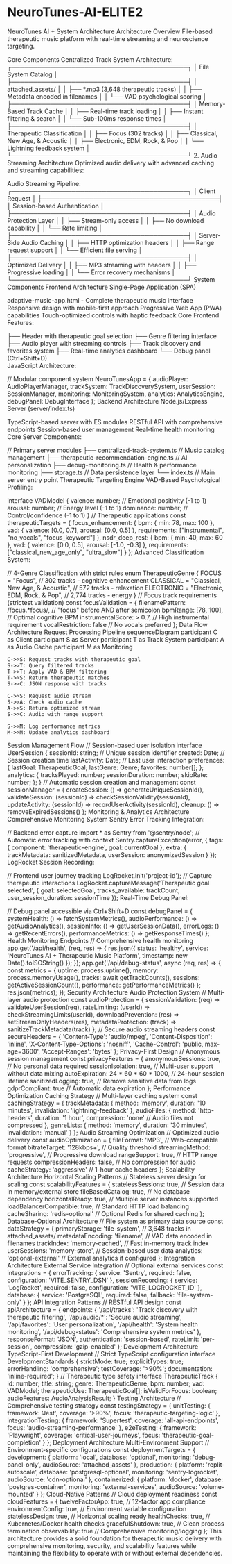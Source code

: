 # NeuroTunes-AI-ELITE2
NeuroTunes AI + System Architecture
Architecture Overview
File-based therapeutic music platform with real-time streaming and neuroscience targeting.

Core Components
Centralized Track System Architecture:
┌─────────────────────────────────────────┐
│          File System Catalog           │
├─────────────────────────────────────────┤
│  attached_assets/                       │
│  ├── *.mp3 (3,648 therapeutic tracks)   │
│  ├── Metadata encoded in filenames     │
│  └── VAD psychological scoring          │
├─────────────────────────────────────────┤
│       Memory-Based Track Cache          │
│  ├── Real-time track loading           │
│  ├── Instant filtering & search        │
│  └── Sub-100ms response times          │
├─────────────────────────────────────────┤
│      Therapeutic Classification         │
│  ├── Focus (302 tracks)                │
│  ├── Classical, New Age, & Acoustic    │
│  ├── Electronic, EDM, Rock, & Pop      │
│  └── Lightning feedback system         │
└─────────────────────────────────────────┘
2. Audio Streaming Architecture
Optimized audio delivery with advanced caching and streaming capabilities:

Audio Streaming Pipeline:
┌─────────────────────────────────────────┐
│           Client Request                │
├─────────────────────────────────────────┤
│    Session-based Authentication         │
├─────────────────────────────────────────┤
│        Audio Protection Layer           │
│  ├── Stream-only access                │
│  ├── No download capability            │
│  └── Rate limiting                     │
├─────────────────────────────────────────┤
│      Server-Side Audio Caching         │
│  ├── HTTP optimization headers         │
│  ├── Range request support             │
│  └── Efficient file serving            │
├─────────────────────────────────────────┤
│         Optimized Delivery              │
│  ├── MP3 streaming with headers        │
│  ├── Progressive loading               │
│  └── Error recovery mechanisms         │
└─────────────────────────────────────────┘
System Components
Frontend Architecture
Single-Page Application (SPA)

adaptive-music-app.html - Complete therapeutic music interface
Responsive design with mobile-first approach
Progressive Web App (PWA) capabilities
Touch-optimized controls with haptic feedback
Core Frontend Features:

<!-- Main application structure -->
<div id="neurotunes-app">
  ├── Header with therapeutic goal selection
  ├── Genre filtering interface
  ├── Audio player with streaming controls
  ├── Track discovery and favorites system
  ├── Real-time analytics dashboard
  └── Debug panel (Ctrl+Shift+D)
</div>
JavaScript Architecture:

// Modular component system
NeuroTunesApp = {
  audioPlayer: AudioPlayerManager,
  trackSystem: TrackDiscoverySystem,
  userSession: SessionManager,
  monitoring: MonitoringSystem,
  analytics: AnalyticsEngine,
  debugPanel: DebugInterface
};
Backend Architecture
Node.js/Express Server (server/index.ts)

TypeScript-based server with ES modules
RESTful API with comprehensive endpoints
Session-based user management
Real-time health monitoring
Core Server Components:

// Primary server modules
├── centralized-track-system.ts    // Music catalog management
├── therapeutic-recommendation-engine.ts  // AI personalization
├── debug-monitoring.ts            // Health & performance monitoring
├── storage.ts                     // Data persistence layer
└── index.ts                       // Main server entry point
Therapeutic Targeting Engine
VAD-Based Psychological Profiling:

interface VADModel {
  valence: number;    // Emotional positivity (-1 to 1)
  arousal: number;    // Energy level (-1 to 1)
  dominance: number;  // Control/confidence (-1 to 1)
}
// Therapeutic applications
const therapeuticTargets = {
  focus_enhancement: {
    bpm: { min: 78, max: 100 },
    vad: { valence: [0.0, 0.7], arousal: [0.0, 0.5] },
    requirements: ["instrumental", "no_vocals", "focus_keyword"]
  },
  nsdr_deep_rest: {
    bpm: { min: 40, max: 60 },
    vad: { valence: [0.0, 0.5], arousal: [-1.0, -0.3] },
    requirements: ["classical_new_age_only", "ultra_slow"]
  }
};
Advanced Classification System:

// 4-Genre Classification with strict rules
enum TherapeuticGenre {
  FOCUS = "Focus",                           // 302 tracks - cognitive enhancement
  CLASSICAL = "Classical, New Age, & Acoustic", // 572 tracks - relaxation
  ELECTRONIC = "Electronic, EDM, Rock, & Pop",  // 2,774 tracks - energy
}
// Focus track requirements (strictest validation)
const focusValidation = {
  filenamePattern: /focus.*focus/,  // "focus" before AND after semicolon
  bpmRange: [78, 100],              // Optimal cognitive BPM
  instrumentalScore: > 0.7,         // High instrumental requirement
  vocalRestriction: false           // No vocals preferred
};
Data Flow Architecture
Request Processing Pipeline
sequenceDiagram
    participant C as Client
    participant S as Server
    participant T as Track System
    participant A as Audio Cache
    participant M as Monitoring
    
    C->>S: Request tracks with therapeutic goal
    S->>T: Query filtered tracks
    T->>T: Apply VAD & BPM filtering
    T->>S: Return therapeutic matches
    S->>C: JSON response with tracks
    
    C->>S: Request audio stream
    S->>A: Check audio cache
    A->>S: Return optimized stream
    S->>C: Audio with range support
    
    S->>M: Log performance metrics
    M->>M: Update analytics dashboard
Session Management Flow
// Session-based user isolation
interface UserSession {
  sessionId: string;        // Unique session identifier
  created: Date;           // Session creation time
  lastActivity: Date;      // Last user interaction
  preferences: {
    lastGoal: TherapeuticGoal;
    lastGenre: Genre;
    favorites: number[];
  };
  analytics: {
    tracksPlayed: number;
    sessionDuration: number;
    skipRate: number;
  };
}
// Automatic session creation and management
const sessionManager = {
  createSession: () => generateUniqueSessionId(),
  validateSession: (sessionId) => checkSessionValidity(sessionId),
  updateActivity: (sessionId) => recordUserActivity(sessionId),
  cleanup: () => removeExpiredSessions()
};
Monitoring & Analytics Architecture
Comprehensive Monitoring System
Sentry Error Tracking Integration:

// Backend error capture
import * as Sentry from '@sentry/node';
// Automatic error tracking with context
Sentry.captureException(error, {
  tags: {
    component: 'therapeutic-engine',
    goal: currentGoal
  },
  extra: {
    trackMetadata: sanitizedMetadata,
    userSession: anonymizedSession
  }
});
LogRocket Session Recording:

// Frontend user journey tracking
LogRocket.init('project-id');
// Capture therapeutic interactions
LogRocket.captureMessage('Therapeutic goal selected', {
  goal: selectedGoal,
  tracks_available: trackCount,
  user_session_duration: sessionTime
});
Real-Time Debug Panel:

// Debug panel accessible via Ctrl+Shift+D
const debugPanel = {
  systemHealth: () => fetchSystemMetrics(),
  audioPerformance: () => getAudioAnalytics(),
  sessionInfo: () => getUserSessionData(),
  errorLogs: () => getRecentErrors(),
  performanceMetrics: () => getResponseTimes()
};
Health Monitoring Endpoints
// Comprehensive health monitoring
app.get('/api/health', (req, res) => {
  res.json({
    status: 'healthy',
    service: 'NeuroTunes AI + Therapeutic Music Platform',
    timestamp: new Date().toISOString()
  });
});
app.get('/api/debug-status', async (req, res) => {
  const metrics = {
    uptime: process.uptime(),
    memory: process.memoryUsage(),
    tracks: await getTrackCounts(),
    sessions: getActiveSessionCount(),
    performance: getPerformanceMetrics()
  };
  res.json(metrics);
});
Security Architecture
Audio Protection System
// Multi-layer audio protection
const audioProtection = {
  sessionValidation: (req) => validateUserSession(req),
  rateLimiting: (userId) => checkStreamingLimits(userId),
  downloadPrevention: (res) => setStreamOnlyHeaders(res),
  metadataProtection: (track) => sanitizeTrackMetadata(track)
};
// Secure audio streaming headers
const secureHeaders = {
  'Content-Type': 'audio/mpeg',
  'Content-Disposition': 'inline',
  'X-Content-Type-Options': 'nosniff',
  'Cache-Control': 'public, max-age=3600',
  'Accept-Ranges': 'bytes'
};
Privacy-First Design
// Anonymous session management
const privacyFeatures = {
  anonymousSessions: true,           // No personal data required
  sessionIsolation: true,            // Multi-user support without data mixing
  autoExpiration: 24 * 60 * 60 * 1000, // 24-hour session lifetime
  sanitizedLogging: true,            // Remove sensitive data from logs
  gdprCompliant: true                // Automatic data expiration
};
Performance Optimization
Caching Strategy
// Multi-layer caching system
const cachingStrategy = {
  trackMetadata: {
    method: 'memory',
    duration: '10 minutes',
    invalidation: 'lightning-feedback'
  },
  audioFiles: {
    method: 'http-headers',
    duration: '1 hour',
    compression: 'none' // Audio files not compressed
  },
  genreLists: {
    method: 'memory',
    duration: '30 minutes',
    invalidation: 'manual'
  }
};
Audio Streaming Optimization
// Optimized audio delivery
const audioOptimization = {
  fileFormat: 'MP3',               // Web-compatible format
  bitrateTarget: '128kbps+',       // Quality threshold
  streamingMethod: 'progressive',   // Progressive download
  rangeSupport: true,              // HTTP range requests
  compressionHeaders: false,       // No compression for audio
  cacheStrategy: 'aggressive'      // 1-hour cache headers
};
Scalability Architecture
Horizontal Scaling Patterns
// Stateless server design for scaling
const scalabilityFeatures = {
  statelessSessions: true,          // Session data in memory/external store
  fileBasedCatalog: true,          // No database dependency
  horizontalReady: true,           // Multiple server instances supported
  loadBalancerCompatible: true,    // Standard HTTP load balancing
  cacheSharing: 'redis-optional'   // Optional Redis for shared caching
};
Database-Optional Architecture
// File system as primary data source
const dataStrategy = {
  primaryStorage: 'file-system',    // 3,648 tracks in attached_assets/
  metadataEncoding: 'filename',     // VAD data encoded in filenames
  trackIndex: 'memory-cached',      // Fast in-memory track index
  userSessions: 'memory-store',     // Session-based user data
  analytics: 'optional-external'   // External analytics if configured
};
Integration Architecture
External Service Integration
// Optional external services
const integrations = {
  errorTracking: {
    service: 'Sentry',
    required: false,
    configuration: 'VITE_SENTRY_DSN'
  },
  sessionRecording: {
    service: 'LogRocket',
    required: false,
    configuration: 'VITE_LOGROCKET_ID'
  },
  database: {
    service: 'PostgreSQL',
    required: false,
    fallback: 'file-system-only'
  }
};
API Integration Patterns
// RESTful API design
const apiArchitecture = {
  endpoints: {
    '/api/tracks': 'Track discovery with therapeutic filtering',
    '/api/audio/*': 'Secure audio streaming',
    '/api/favorites': 'User personalization',
    '/api/health': 'System health monitoring',
    '/api/debug-status': 'Comprehensive system metrics'
  },
  responseFormat: 'JSON',
  authentication: 'session-based',
  rateLimit: 'per-session',
  compression: 'gzip-enabled'
};
Development Architecture
TypeScript-First Development
// Strict TypeScript configuration
interface DevelopmentStandards {
  strictMode: true;
  explicitTypes: true;
  errorHandling: 'comprehensive';
  testCoverage: '>90%';
  documentation: 'inline-required';
}
// Therapeutic type safety
interface TherapeuticTrack {
  id: number;
  title: string;
  genre: TherapeuticGenre;
  bpm: number;
  vad: VADModel;
  therapeuticUse: TherapeuticGoal[];
  isValidForFocus: boolean;
  audioFeatures: AudioAnalysisResult;
}
Testing Architecture
// Comprehensive testing strategy
const testingStrategy = {
  unitTesting: {
    framework: 'Jest',
    coverage: '>90%',
    focus: 'therapeutic-targeting-logic'
  },
  integrationTesting: {
    framework: 'Supertest',
    coverage: 'all-api-endpoints',
    focus: 'audio-streaming-performance'
  },
  e2eTesting: {
    framework: 'Playwright',
    coverage: 'critical-user-journeys',
    focus: 'therapeutic-goal-completion'
  }
};
Deployment Architecture
Multi-Environment Support
// Environment-specific configurations
const deploymentTargets = {
  development: {
    platform: 'local',
    database: 'optional',
    monitoring: 'debug-panel-only',
    audioSource: 'attached_assets'
  },
  production: {
    platform: 'replit-autoscale',
    database: 'postgresql-optional',
    monitoring: 'sentry-logrocket',
    audioSource: 'cdn-optional'
  },
  containerized: {
    platform: 'docker',
    database: 'postgres-container',
    monitoring: 'external-services',
    audioSource: 'volume-mounted'
  }
};
Cloud-Native Patterns
// Cloud deployment readiness
const cloudFeatures = {
  twelveFactorApp: true,           // 12-factor app compliance
  environmentConfig: true,         // Environment variable configuration
  statelessDesign: true,           // Horizontal scaling ready
  healthChecks: true,              // Kubernetes/Docker health checks
  gracefulShutdown: true,          // Clean process termination
  observability: true              // Comprehensive monitoring/logging
};
This architecture provides a solid foundation for therapeutic music delivery with comprehensive monitoring, security, and scalability features while maintaining the flexibility to operate with or without external dependencies.
